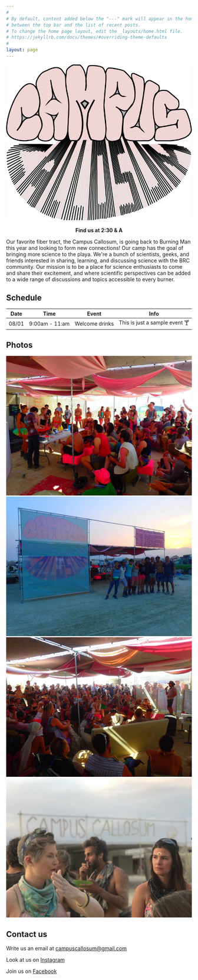 ```yaml
---
#
# By default, content added below the "---" mark will appear in the home page
# between the top bar and the list of recent posts.
# To change the home page layout, edit the _layouts/home.html file.
# https://jekyllrb.com/docs/themes/#overriding-theme-defaults
#
layout: page
---
```


![logo](logo.png)

<p align="center"><b>Find us at 2:30 & A</b></p>

Our favorite fiber tract, the Campus Callosum, is going back to Burning Man this year and looking to form new connections! Our camp has the goal of bringing more science to the playa. We're a bunch of scientists, geeks, and friends interested in sharing, learning, and discussing science with the BRC community. Our mission is to be a place for science enthusiasts to come and share their excitement, and where scientific perspectives can be added to a wide range of discussions and topics accessible to every burner.

## Schedule

| Date | Time | Event | Info |
|------|------|-------|------|
| 08/01 | 9:00am - 11:am | Welcome drinks | This is just a sample event 🍸 |

## Photos

![](photos/1.jpeg)
![](photos/2.jpeg)
![](photos/3.jpeg)
![](photos/4.jpeg)

## Contact us
Write us an email at [campuscallosum@gmail.com](mailto:campuscallosum@gmail.com)

Look at us on [Instagram](https://www.instagram.com/campus_callosum/)

Join us on [Facebook](https://www.facebook.com/groups/358258066489269/)
